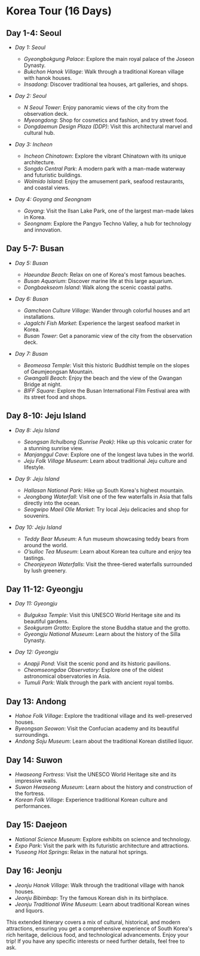 # Korea Tour (16 Days)

## Day 1-4: Seoul
- *Day 1: Seoul*
  - *Gyeongbokgung Palace*: Explore the main royal palace of the Joseon Dynasty.
  - *Bukchon Hanok Village*: Walk through a traditional Korean village with hanok houses.
  - *Insadong*: Discover traditional tea houses, art galleries, and shops.

- *Day 2: Seoul*
  - *N Seoul Tower*: Enjoy panoramic views of the city from the observation deck.
  - *Myeongdong*: Shop for cosmetics and fashion, and try street food.
  - *Dongdaemun Design Plaza (DDP)*: Visit this architectural marvel and cultural hub.

- *Day 3: Incheon*
  - *Incheon Chinatown*: Explore the vibrant Chinatown with its unique architecture.
  - *Songdo Central Park*: A modern park with a man-made waterway and futuristic buildings.
  - *Wolmido Island*: Enjoy the amusement park, seafood restaurants, and coastal views.

- *Day 4: Goyang and Seongnam*
  - *Goyang*: Visit the Ilsan Lake Park, one of the largest man-made lakes in Korea.
  - *Seongnam*: Explore the Pangyo Techno Valley, a hub for technology and innovation.

## Day 5-7: Busan
- *Day 5: Busan*
  - *Haeundae Beach*: Relax on one of Korea's most famous beaches.
  - *Busan Aquarium*: Discover marine life at this large aquarium.
  - *Dongbaekseom Island*: Walk along the scenic coastal paths.

- *Day 6: Busan*
  - *Gamcheon Culture Village*: Wander through colorful houses and art installations.
  - *Jagalchi Fish Market*: Experience the largest seafood market in Korea.
  - *Busan Tower*: Get a panoramic view of the city from the observation deck.

- *Day 7: Busan*
  - *Beomeosa Temple*: Visit this historic Buddhist temple on the slopes of Geumjeongsan Mountain.
  - *Gwangalli Beach*: Enjoy the beach and the view of the Gwangan Bridge at night.
  - *BIFF Square*: Explore the Busan International Film Festival area with its street food and shops.

## Day 8-10: Jeju Island 
- *Day 8: Jeju Island*
  - *Seongsan Ilchulbong (Sunrise Peak)*: Hike up this volcanic crater for a stunning sunrise view.
  - *Manjanggul Cave*: Explore one of the longest lava tubes in the world.
  - *Jeju Folk Village Museum*: Learn about traditional Jeju culture and lifestyle.

- *Day 9: Jeju Island*
  - *Hallasan National Park*: Hike up South Korea's highest mountain.
  - *Jeongbang Waterfall*: Visit one of the few waterfalls in Asia that falls directly into the ocean.
  - *Seogwipo Maeil Olle Market*: Try local Jeju delicacies and shop for souvenirs.

- *Day 10: Jeju Island*
  - *Teddy Bear Museum*: A fun museum showcasing teddy bears from around the world.
  - *O’sulloc Tea Museum*: Learn about Korean tea culture and enjoy tea tastings.
  - *Cheonjeyeon Waterfalls*: Visit the three-tiered waterfalls surrounded by lush greenery.

## Day 11-12: Gyeongju
- *Day 11: Gyeongju*
  - *Bulguksa Temple*: Visit this UNESCO World Heritage site and its beautiful gardens.
  - *Seokguram Grotto*: Explore the stone Buddha statue and the grotto.
  - *Gyeongju National Museum*: Learn about the history of the Silla Dynasty.

- *Day 12: Gyeongju*
  - *Anapji Pond*: Visit the scenic pond and its historic pavilions.
  - *Cheomseongdae Observatory*: Explore one of the oldest astronomical observatories in Asia.
  - *Tumuli Park*: Walk through the park with ancient royal tombs.

## Day 13: Andong
- *Hahoe Folk Village*: Explore the traditional village and its well-preserved houses.
- *Byeongsan Seowon*: Visit the Confucian academy and its beautiful surroundings.
- *Andong Soju Museum*: Learn about the traditional Korean distilled liquor.

## Day 14: Suwon
- *Hwaseong Fortress*: Visit the UNESCO World Heritage site and its impressive walls.
- *Suwon Hwaseong Museum*: Learn about the history and construction of the fortress.
- *Korean Folk Village*: Experience traditional Korean culture and performances.

## Day 15: Daejeon
- *National Science Museum*: Explore exhibits on science and technology.
- *Expo Park*: Visit the park with its futuristic architecture and attractions.
- *Yuseong Hot Springs*: Relax in the natural hot springs.

## Day 16: Jeonju
- *Jeonju Hanok Village*: Walk through the traditional village with hanok houses.
- *Jeonju Bibimbap*: Try the famous Korean dish in its birthplace.
- *Jeonju Traditional Wine Museum*: Learn about traditional Korean wines and liquors.

This extended itinerary covers a mix of cultural, historical, and modern attractions, ensuring you get a comprehensive experience of South Korea's rich heritage, delicious food, and technological advancements. Enjoy your trip! If you have any specific interests or need further details, feel free to ask.
